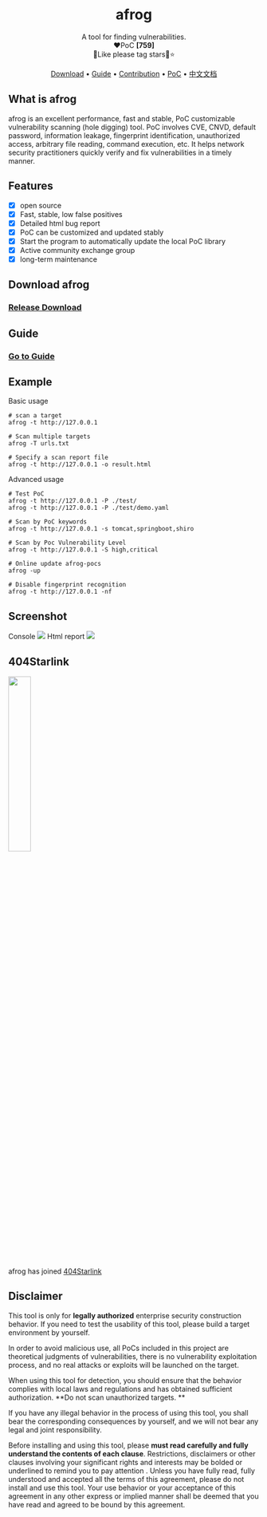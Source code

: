 <h1 align="center">afrog</h1>
<p align="center">A tool for finding vulnerabilities.<br/>❤️PoC <b>[759]</b> <br/>🐸Like please tag stars🌟⭐</p>

<p align="center" dir="auto">
  <a href="https://github.com/zan8in/afrog/releases">Download</a> •
  <a href="https://github.com/zan8in/afrog/blob/main/docs/GUIDE.md">Guide</a> •
  <a href="https://github.com/zan8in/afrog/blob/main/docs/CONTRIBUTION.md">Contribution</a> •
  <a href="https://github.com/zan8in/afrog/tree/main/pocs/afrog-pocs">PoC</a> •
  <!-- <a href="https://github.com/zan8in/afrog/blob/main/docs/POCLIST.md">LIST</a> • -->
  <a href="https://github.com/zan8in/afrog">中文文档</a>
</p>


## What is afrog

afrog is an excellent performance, fast and stable, PoC customizable vulnerability scanning (hole digging) tool. PoC involves CVE, CNVD, default password, information leakage, fingerprint identification, unauthorized access, arbitrary file reading, command execution, etc. It helps network security practitioners quickly verify and fix vulnerabilities in a timely manner.

## Features

* [x] open source
* [x] Fast, stable, low false positives
* [x] Detailed html bug report
* [x] PoC can be customized and updated stably 
* [x] Start the program to automatically update the local PoC library  
* [x] Active community exchange group
* [x] long-term maintenance

## Download afrog

### [Release Download](https://github.com/zan8in/afrog/releases)

## Guide

### [Go to Guide](https://github.com/zan8in/afrog/blob/main/GUIDE_en.md)

## Example

Basic usage
```
# scan a target
afrog -t http://127.0.0.1

# Scan multiple targets
afrog -T urls.txt

# Specify a scan report file
afrog -t http://127.0.0.1 -o result.html
```

Advanced usage

```
# Test PoC 
afrog -t http://127.0.0.1 -P ./test/ 
afrog -t http://127.0.0.1 -P ./test/demo.yaml 

# Scan by PoC keywords 
afrog -t http://127.0.0.1 -s tomcat,springboot,shiro 

# Scan by Poc Vulnerability Level 
afrog -t http://127.0.0.1 -S high,critical 

# Online update afrog-pocs 
afrog -up 

# Disable fingerprint recognition 
afrog -t http://127.0.0.1 -nf
```
## Screenshot
Console
![](https://github.com/zan8in/afrog/blob/main/images/scan-new.png)
Html report
![](https://github.com/zan8in/afrog/blob/main/images/report-new.png)

## 404Starlink
<img src="https://github.com/knownsec/404StarLink-Project/raw/master/logo.png" width="30%">

afrog has joined [404Starlink](https://github.com/knownsec/404StarLink)

## Disclaimer

This tool is only for **legally authorized** enterprise security construction behavior. If you need to test the usability of this tool, please build a target environment by yourself.

In order to avoid malicious use, all PoCs included in this project are theoretical judgments of vulnerabilities, there is no vulnerability exploitation process, and no real attacks or exploits will be launched on the target.

When using this tool for detection, you should ensure that the behavior complies with local laws and regulations and has obtained sufficient authorization. **Do not scan unauthorized targets. **

If you have any illegal behavior in the process of using this tool, you shall bear the corresponding consequences by yourself, and we will not bear any legal and joint responsibility.

Before installing and using this tool, please **must read carefully and fully understand the contents of each clause**. Restrictions, disclaimers or other clauses involving your significant rights and interests may be bolded or underlined to remind you to pay attention . Unless you have fully read, fully understood and accepted all the terms of this agreement, please do not install and use this tool. Your use behavior or your acceptance of this agreement in any other express or implied manner shall be deemed that you have read and agreed to be bound by this agreement.

